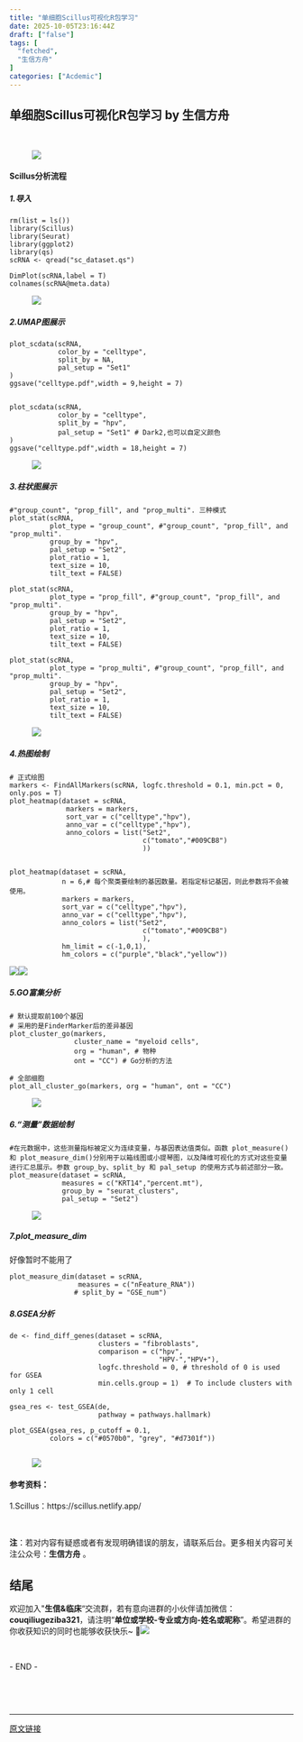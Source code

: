 ```yaml
---
title: "单细胞Scillus可视化R包学习"
date: 2025-10-05T23:16:44Z
draft: ["false"]
tags: [
  "fetched",
  "生信方舟"
]
categories: ["Acdemic"]
---
```

单细胞Scillus可视化R包学习 by 生信方舟
------
<div><section><span leaf=""><mp-common-profile data-pluginname="mpprofile" data-nickname="生信方舟" data-alias="shengxinfangzhou" data-from="0" data-headimg="http://mmbiz.qpic.cn/sz_mmbiz_png/0SOG4MpDAyGfe15Xm0WHdoAMNGvE93bmxaF9iabfPiaO9ic6Tmd8XW1PMiaeuqicSFhCLQJibAUhHsamS1LbaJMFiaZXA/0?wx_fmt=png" data-signature="热爱医学和数据科学，站在巨人的肩膀上，学习和整理相关的知识。" data-id="MzkwMjYyMDA1OA==" data-is_biz_ban="0" data-service_type="1" data-verify_status="0"></mp-common-profile></span></section><p><span leaf=""><br></span></p><section data-tool="mdnice编辑器" data-website="https://www.mdnice.com" data-pm-slice="0 0 []"><figure data-tool="mdnice编辑器"><span leaf=""><img data-imgfileid="100005461" data-src="https://mmbiz.qpic.cn/sz_mmbiz_png/0SOG4MpDAyEtWicNqRdPoaxPuWbt9z6pKRMd5XkZ16JVBQicebiaK6c6s0E5RUwQiacCsYXWiafUx2OaibLjSTALZl6w/640?wx_fmt=png&amp;from=appmsg" data-type="png" src="https://mmbiz.qpic.cn/sz_mmbiz_png/0SOG4MpDAyEtWicNqRdPoaxPuWbt9z6pKRMd5XkZ16JVBQicebiaK6c6s0E5RUwQiacCsYXWiafUx2OaibLjSTALZl6w/640?wx_fmt=png&amp;from=appmsg"></span></figure><h4 data-tool="mdnice编辑器"><span data-cacheurl="" data-remoteid=""></span><span></span><span><span leaf="">Scillus分析流程</span></span><span></span></h4><h5 data-tool="mdnice编辑器"><span></span><span><span leaf="">1.导入</span></span><span></span></h5><pre data-tool="mdnice编辑器"><span data-cacheurl="" data-remoteid=""></span><code><span leaf="">rm(list = ls())</span><br><span><span leaf="">library</span></span><span leaf="">(Scillus)</span><br><span><span leaf="">library</span></span><span leaf="">(Seurat)</span><br><span><span leaf="">library</span></span><span leaf="">(ggplot2)</span><br><span><span leaf="">library</span></span><span leaf="">(qs)</span><br><span leaf="">scRNA &lt;- qread(</span><span><span leaf="">"sc_dataset.qs"</span></span><span leaf="">)</span><br><br><span leaf="">DimPlot(scRNA,label = </span><span><span leaf="">T</span></span><span leaf="">)</span><br><span leaf="">colnames(scRNA@meta.data)</span><br></code></pre><figure data-tool="mdnice编辑器"><span leaf=""><img data-imgfileid="100005463" data-src="https://mmbiz.qpic.cn/sz_mmbiz_png/0SOG4MpDAyEtWicNqRdPoaxPuWbt9z6pKSFvtsLzas076VfaMbicFSAsOg1PGhueSR7ibmBKwrflODB8iajT9b8zibg/640?wx_fmt=png&amp;from=appmsg" data-type="png" src="https://mmbiz.qpic.cn/sz_mmbiz_png/0SOG4MpDAyEtWicNqRdPoaxPuWbt9z6pKSFvtsLzas076VfaMbicFSAsOg1PGhueSR7ibmBKwrflODB8iajT9b8zibg/640?wx_fmt=png&amp;from=appmsg"></span></figure><h5 data-tool="mdnice编辑器"><span></span><span><span leaf="">2.UMAP图展示</span></span><span></span></h5><pre data-tool="mdnice编辑器"><span data-cacheurl="" data-remoteid=""></span><code><span leaf="">plot_scdata(scRNA, </span><br><span leaf="">            color_by = </span><span><span leaf="">"celltype"</span></span><span leaf="">,</span><br><span leaf="">            split_by = </span><span><span leaf="">NA</span></span><span leaf="">,</span><br><span leaf="">            pal_setup = </span><span><span leaf="">"Set1"</span></span><br><span leaf="">)</span><br><span leaf="">ggsave(</span><span><span leaf="">"celltype.pdf"</span></span><span leaf="">,width = </span><span><span leaf="">9</span></span><span leaf="">,height = </span><span><span leaf="">7</span></span><span leaf="">)</span><br><br><br><span leaf="">plot_scdata(scRNA, </span><br><span leaf="">            color_by = </span><span><span leaf="">"celltype"</span></span><span leaf="">,</span><br><span leaf="">            split_by = </span><span><span leaf="">"hpv"</span></span><span leaf="">,</span><br><span leaf="">            pal_setup = </span><span><span leaf="">"Set1"</span></span><span leaf=""> </span><span><span leaf=""># Dark2,也可以自定义颜色</span></span><br><span leaf="">)</span><br><span leaf="">ggsave(</span><span><span leaf="">"celltype.pdf"</span></span><span leaf="">,width = </span><span><span leaf="">18</span></span><span leaf="">,height = </span><span><span leaf="">7</span></span><span leaf="">)</span><br></code></pre><figure data-tool="mdnice编辑器"><span leaf=""><img data-imgfileid="100005460" data-src="https://mmbiz.qpic.cn/sz_mmbiz_png/0SOG4MpDAyEtWicNqRdPoaxPuWbt9z6pK35qeywDhQyiaJtcpYlwzuiasH73bqBqCA37uibBdribmKt0F4btm13IdRQ/640?wx_fmt=png&amp;from=appmsg" data-type="png" src="https://mmbiz.qpic.cn/sz_mmbiz_png/0SOG4MpDAyEtWicNqRdPoaxPuWbt9z6pK35qeywDhQyiaJtcpYlwzuiasH73bqBqCA37uibBdribmKt0F4btm13IdRQ/640?wx_fmt=png&amp;from=appmsg"></span></figure><h5 data-tool="mdnice编辑器"><span></span><span><span leaf="">3.柱状图展示</span></span><span></span></h5><pre data-tool="mdnice编辑器"><span data-cacheurl="" data-remoteid=""></span><code><span><span leaf="">#"group_count", "prop_fill", and "prop_multi". 三种模式</span></span><br><span leaf="">plot_stat(scRNA, </span><br><span leaf="">          plot_type = </span><span><span leaf="">"group_count"</span></span><span leaf="">, </span><span><span leaf="">#"group_count", "prop_fill", and "prop_multi".</span></span><br><span leaf="">          group_by = </span><span><span leaf="">"hpv"</span></span><span leaf="">,</span><br><span leaf="">          pal_setup = </span><span><span leaf="">"Set2"</span></span><span leaf="">,</span><br><span leaf="">          plot_ratio = </span><span><span leaf="">1</span></span><span leaf="">,</span><br><span leaf="">          text_size = </span><span><span leaf="">10</span></span><span leaf="">,</span><br><span leaf="">          tilt_text = </span><span><span leaf="">FALSE</span></span><span leaf="">)</span><br><br><span leaf="">plot_stat(scRNA, </span><br><span leaf="">          plot_type = </span><span><span leaf="">"prop_fill"</span></span><span leaf="">, </span><span><span leaf="">#"group_count", "prop_fill", and "prop_multi".</span></span><br><span leaf="">          group_by = </span><span><span leaf="">"hpv"</span></span><span leaf="">,</span><br><span leaf="">          pal_setup = </span><span><span leaf="">"Set2"</span></span><span leaf="">,</span><br><span leaf="">          plot_ratio = </span><span><span leaf="">1</span></span><span leaf="">,</span><br><span leaf="">          text_size = </span><span><span leaf="">10</span></span><span leaf="">,</span><br><span leaf="">          tilt_text = </span><span><span leaf="">FALSE</span></span><span leaf="">)</span><br><br><span leaf="">plot_stat(scRNA, </span><br><span leaf="">          plot_type = </span><span><span leaf="">"prop_multi"</span></span><span leaf="">, </span><span><span leaf="">#"group_count", "prop_fill", and "prop_multi".</span></span><br><span leaf="">          group_by = </span><span><span leaf="">"hpv"</span></span><span leaf="">,</span><br><span leaf="">          pal_setup = </span><span><span leaf="">"Set2"</span></span><span leaf="">,</span><br><span leaf="">          plot_ratio = </span><span><span leaf="">1</span></span><span leaf="">,</span><br><span leaf="">          text_size = </span><span><span leaf="">10</span></span><span leaf="">,</span><br><span leaf="">          tilt_text = </span><span><span leaf="">FALSE</span></span><span leaf="">)</span><br></code></pre><figure data-tool="mdnice编辑器"><span leaf=""><img data-imgfileid="100005464" data-src="https://mmbiz.qpic.cn/sz_mmbiz_png/0SOG4MpDAyEtWicNqRdPoaxPuWbt9z6pKRFSadgksd6Hybvj3ia0YjKKRQl0RCyn7shSMF6yibu6qezId6nibocC7Q/640?wx_fmt=png&amp;from=appmsg" data-type="png" src="https://mmbiz.qpic.cn/sz_mmbiz_png/0SOG4MpDAyEtWicNqRdPoaxPuWbt9z6pKRFSadgksd6Hybvj3ia0YjKKRQl0RCyn7shSMF6yibu6qezId6nibocC7Q/640?wx_fmt=png&amp;from=appmsg"></span></figure><h5 data-tool="mdnice编辑器"><span></span><span><span leaf="">4.热图绘制</span></span><span></span></h5><pre data-tool="mdnice编辑器"><span data-cacheurl="" data-remoteid=""></span><code><span><span leaf=""># 正式绘图</span></span><br><span leaf="">markers &lt;- FindAllMarkers(scRNA, logfc.threshold = </span><span><span leaf="">0.1</span></span><span leaf="">, min.pct = </span><span><span leaf="">0</span></span><span leaf="">, only.pos = </span><span><span leaf="">T</span></span><span leaf="">)</span><br><span leaf="">plot_heatmap(dataset = scRNA, </span><br><span leaf="">              markers = markers,</span><br><span leaf="">              sort_var = c(</span><span><span leaf="">"celltype"</span></span><span leaf="">,</span><span><span leaf="">"hpv"</span></span><span leaf="">),</span><br><span leaf="">              anno_var = c(</span><span><span leaf="">"celltype"</span></span><span leaf="">,</span><span><span leaf="">"hpv"</span></span><span leaf="">),</span><br><span leaf="">              anno_colors = list(</span><span><span leaf="">"Set2"</span></span><span leaf="">,</span><br><span leaf="">                                 c(</span><span><span leaf="">"tomato"</span></span><span leaf="">,</span><span><span leaf="">"<a topic-id="mgdvykbq-axj4ah" data-topic="1">#009CB8</a>"</span></span><span leaf="">)</span><br><span leaf="">                                 ))</span><br><br><br><span leaf="">plot_heatmap(dataset = scRNA,</span><br><span leaf="">             n = </span><span><span leaf="">6</span></span><span leaf="">,</span><span><span leaf=""># 每个聚类要绘制的基因数量。若指定标记基因，则此参数将不会被使用。</span></span><br><span leaf="">             markers = markers,</span><br><span leaf="">             sort_var = c(</span><span><span leaf="">"celltype"</span></span><span leaf="">,</span><span><span leaf="">"hpv"</span></span><span leaf="">),</span><br><span leaf="">             anno_var = c(</span><span><span leaf="">"celltype"</span></span><span leaf="">,</span><span><span leaf="">"hpv"</span></span><span leaf="">),</span><br><span leaf="">             anno_colors = list(</span><span><span leaf="">"Set2"</span></span><span leaf="">,</span><br><span leaf="">                                 c(</span><span><span leaf="">"tomato"</span></span><span leaf="">,</span><span><span leaf="">"<a topic-id="mgdvykbq-ysqpvh" data-topic="1">#009CB8</a>"</span></span><span leaf="">)</span><br><span leaf="">                                 ),</span><br><span leaf="">             hm_limit = c(-</span><span><span leaf="">1</span></span><span leaf="">,</span><span><span leaf="">0</span></span><span leaf="">,</span><span><span leaf="">1</span></span><span leaf="">),</span><br><span leaf="">             hm_colors = c(</span><span><span leaf="">"purple"</span></span><span leaf="">,</span><span><span leaf="">"black"</span></span><span leaf="">,</span><span><span leaf="">"yellow"</span></span><span leaf="">))</span><br></code></pre><p data-tool="mdnice编辑器"><span leaf=""><img data-imgfileid="100005462" data-src="https://mmbiz.qpic.cn/sz_mmbiz_png/0SOG4MpDAyEtWicNqRdPoaxPuWbt9z6pKdYRDiaKYhHRiagKGIcdg38ibXnQRjP90FuAj2rwtqKZs0vflhvyzv7N2w/640?wx_fmt=png&amp;from=appmsg" data-type="png" src="https://mmbiz.qpic.cn/sz_mmbiz_png/0SOG4MpDAyEtWicNqRdPoaxPuWbt9z6pKdYRDiaKYhHRiagKGIcdg38ibXnQRjP90FuAj2rwtqKZs0vflhvyzv7N2w/640?wx_fmt=png&amp;from=appmsg"><img data-imgfileid="100005468" data-src="https://mmbiz.qpic.cn/sz_mmbiz_png/0SOG4MpDAyEtWicNqRdPoaxPuWbt9z6pKPuy9oJyHw6qvH7DM1evOZ2WW59PvQqZBXibicGWHrLlZwBaZAdB0K11A/640?wx_fmt=png&amp;from=appmsg" data-type="png" src="https://mmbiz.qpic.cn/sz_mmbiz_png/0SOG4MpDAyEtWicNqRdPoaxPuWbt9z6pKPuy9oJyHw6qvH7DM1evOZ2WW59PvQqZBXibicGWHrLlZwBaZAdB0K11A/640?wx_fmt=png&amp;from=appmsg"></span></p><h5 data-tool="mdnice编辑器"><span></span><span><span leaf="">5.GO富集分析</span></span><span></span></h5><pre data-tool="mdnice编辑器"><span data-cacheurl="" data-remoteid=""></span><code><span><span leaf=""># 默认提取前100个基因</span></span><br><span><span leaf=""># 采用的是FinderMarker后的差异基因</span></span><br><span leaf="">plot_cluster_go(markers, </span><br><span leaf="">                cluster_name = </span><span><span leaf="">"myeloid cells"</span></span><span leaf="">, </span><br><span leaf="">                org = </span><span><span leaf="">"human"</span></span><span leaf="">, </span><span><span leaf=""># 物种</span></span><br><span leaf="">                ont = </span><span><span leaf="">"CC"</span></span><span leaf="">) </span><span><span leaf=""># Go分析的方法</span></span><br><br><span><span leaf=""># 全部细胞</span></span><br><span leaf="">plot_all_cluster_go(markers, org = </span><span><span leaf="">"human"</span></span><span leaf="">, ont = </span><span><span leaf="">"CC"</span></span><span leaf="">)</span><br></code></pre><figure data-tool="mdnice编辑器"><span leaf=""><img data-imgfileid="100005467" data-src="https://mmbiz.qpic.cn/sz_mmbiz_png/0SOG4MpDAyEtWicNqRdPoaxPuWbt9z6pKibY9YGWCCu7GKiaveVqMdxSxOpNK0sz4Df3ETbzp5lBJQIee4jgpSiclQ/640?wx_fmt=png&amp;from=appmsg" data-type="png" src="https://mmbiz.qpic.cn/sz_mmbiz_png/0SOG4MpDAyEtWicNqRdPoaxPuWbt9z6pKibY9YGWCCu7GKiaveVqMdxSxOpNK0sz4Df3ETbzp5lBJQIee4jgpSiclQ/640?wx_fmt=png&amp;from=appmsg"></span></figure><h5 data-tool="mdnice编辑器"><span></span><span><span leaf="">6.“测量”数据绘制</span></span><span></span></h5><pre data-tool="mdnice编辑器"><span data-cacheurl="" data-remoteid=""></span><code><span><span leaf=""><a topic-id="mgdvykbq-x7nrlj" data-topic="1">#在元数据中</a>，这些测量指标被定义为连续变量，与基因表达值类似。函数 plot_measure() 和 plot_measure_dim()分别用于以箱线图或小提琴图，以及降维可视化的方式对这些变量进行汇总展示。参数 group_by、split_by 和 pal_setup 的使用方式与前述部分一致。</span></span><br><span leaf="">plot_measure(dataset = scRNA, </span><br><span leaf="">             measures = c(</span><span><span leaf="">"KRT14"</span></span><span leaf="">,</span><span><span leaf="">"percent.mt"</span></span><span leaf="">), </span><br><span leaf="">             group_by = </span><span><span leaf="">"seurat_clusters"</span></span><span leaf="">, </span><br><span leaf="">             pal_setup = </span><span><span leaf="">"Set2"</span></span><span leaf="">)</span><br></code></pre><figure data-tool="mdnice编辑器"><span leaf=""><img data-imgfileid="100005469" data-src="https://mmbiz.qpic.cn/sz_mmbiz_png/0SOG4MpDAyEtWicNqRdPoaxPuWbt9z6pKnsq2u8URonqwrIficPLgcFH2GlSsYrn5iaLh7fuL0E9Z9cIpTPp3bDeA/640?wx_fmt=png&amp;from=appmsg" data-type="png" src="https://mmbiz.qpic.cn/sz_mmbiz_png/0SOG4MpDAyEtWicNqRdPoaxPuWbt9z6pKnsq2u8URonqwrIficPLgcFH2GlSsYrn5iaLh7fuL0E9Z9cIpTPp3bDeA/640?wx_fmt=png&amp;from=appmsg"></span></figure><h5 data-tool="mdnice编辑器"><span></span><span><span leaf="">7.plot_measure_dim</span></span><span></span></h5><p data-tool="mdnice编辑器"><span leaf="">好像暂时不能用了</span></p><pre data-tool="mdnice编辑器"><span data-cacheurl="" data-remoteid=""></span><code><span leaf="">plot_measure_dim(dataset = scRNA, </span><br><span leaf="">                 measures = c(</span><span><span leaf="">"nFeature_RNA"</span></span><span leaf="">))</span><br><span leaf="">                </span><span><span leaf=""># split_by = "GSE_num")</span></span><br></code></pre><h5 data-tool="mdnice编辑器"><span></span><span><span leaf="">8.GSEA分析</span></span><span></span></h5><pre data-tool="mdnice编辑器"><span data-cacheurl="" data-remoteid=""></span><code><span leaf="">de &lt;- find_diff_genes(dataset = scRNA, </span><br><span leaf="">                      clusters = </span><span><span leaf="">"fibroblasts"</span></span><span leaf="">,</span><br><span leaf="">                      comparison = c(</span><span><span leaf="">"hpv"</span></span><span leaf="">, </span><br><span leaf="">                                     </span><span><span leaf="">"HPV-"</span></span><span leaf="">,</span><span><span leaf="">"HPV+"</span></span><span leaf="">),</span><br><span leaf="">                      logfc.threshold = </span><span><span leaf="">0</span></span><span leaf="">, </span><span><span leaf=""># threshold of 0 is used for GSEA</span></span><br><span leaf="">                      min.cells.group = </span><span><span leaf="">1</span></span><span leaf="">)  </span><span><span leaf=""># To include clusters with only 1 cell</span></span><br><br><span leaf="">gsea_res &lt;- test_GSEA(de, </span><br><span leaf="">                      pathway = pathways.hallmark)</span><br><br><span leaf="">plot_GSEA(gsea_res, p_cutoff = </span><span><span leaf="">0.1</span></span><span leaf="">, </span><br><span leaf="">          colors = c(</span><span><span leaf="">"<a topic-id="mgdvykbq-lb1vqc" data-topic="1">#0570b0</a>"</span></span><span leaf="">, </span><span><span leaf="">"grey"</span></span><span leaf="">, </span><span><span leaf="">"<a topic-id="mgdvykbq-ymv83b" data-topic="1">#d7301f</a>"</span></span><span leaf="">))</span><br><br></code></pre><figure data-tool="mdnice编辑器"><span leaf=""><img data-imgfileid="100005466" data-src="https://mmbiz.qpic.cn/sz_mmbiz_png/0SOG4MpDAyEtWicNqRdPoaxPuWbt9z6pKDZOezJ6kaU5Eq2GAUvjr4gT0UFIcDxcfJEwVgwyhh1noEIhrEl81JA/640?wx_fmt=png&amp;from=appmsg" data-type="png" src="https://mmbiz.qpic.cn/sz_mmbiz_png/0SOG4MpDAyEtWicNqRdPoaxPuWbt9z6pKDZOezJ6kaU5Eq2GAUvjr4gT0UFIcDxcfJEwVgwyhh1noEIhrEl81JA/640?wx_fmt=png&amp;from=appmsg"></span></figure><h4 data-tool="mdnice编辑器"><span data-cacheurl="" data-remoteid=""></span><span></span><span><span leaf="">参考资料：</span></span><span></span></h4><p data-tool="mdnice编辑器"><span leaf="">1.Scillus：https://scillus.netlify.app/</span></p></section><p><span leaf=""><br></span></p><section data-tool="mdnice编辑器" data-website="https://www.mdnice.com"><section data-tool="mdnice编辑器" data-website="https://www.mdnice.com"><section data-tool="mdnice编辑器" data-website="https://www.mdnice.com"><p data-tool="mdnice编辑器"><strong><span leaf="">注</span></strong><span leaf="">：若对内容有疑惑或者有发现明确错误的朋友，请联系后台。更多相关内容可关注公众号：</span><strong><span leaf="">生信方舟</span></strong><span leaf=""> 。</span></p><h2 data-tool="mdnice编辑器"><span></span><span></span><span><span leaf="">结尾</span></span><span></span><span></span></h2><p data-tool="mdnice编辑器"><span leaf="">欢迎加入"</span><strong><span leaf="">生信&amp;临床</span></strong><span leaf="">“交流群，若有意向进群的小伙伴请加微信：</span><strong><span leaf="">couqiliugeziba321</span></strong><span leaf="">，请注明“</span><strong><span leaf="">单位或学校-专业或方向-姓名或昵称</span></strong><span leaf="">”。希望进群的你收获知识的同时也能够收获快乐~ 🤗<img data-imgfileid="100004857" data-ratio="0.5625" data-src="https://mmbiz.qpic.cn/sz_mmbiz_jpg/0SOG4MpDAyGHBmXVUqkHD93kSXqreoiaJCE8Dqgoo5icEaOOkaoO6WBVHAibwCYWM1E6rodTMyJ76qc3ZibeakWg7g/640?wx_fmt=jpeg&amp;from=appmsg" data-type="jpeg" data-w="720" src="https://mmbiz.qpic.cn/sz_mmbiz_jpg/0SOG4MpDAyGHBmXVUqkHD93kSXqreoiaJCE8Dqgoo5icEaOOkaoO6WBVHAibwCYWM1E6rodTMyJ76qc3ZibeakWg7g/640?wx_fmt=jpeg&amp;from=appmsg"></span></p></section><p data-tool="mdnice编辑器"><span leaf=""><br></span></p></section></section><section><span><span leaf="">- END -</span></span></section><p></p><p><span leaf=""><br></span></p><section><span leaf=""><br></span></section><p><mp-style-type data-value="3"></mp-style-type></p></div>  
<hr>
<a href="https://mp.weixin.qq.com/s/_U-grI8gjcAAUELt2he1wg",target="_blank" rel="noopener noreferrer">原文链接</a>
